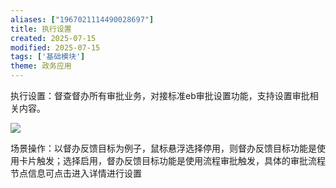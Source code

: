```yaml
---
aliases: ["1967021114490028697"]
title: 执行设置
created: 2025-07-15
modified: 2025-07-15
tags: ['基础模块']
theme: 政务应用
---
```


执行设置：督查督办所有审批业务，对接标准eb审批设置功能，支持设置审批相关内容。

![](https://myhelpdoc.oss-cn-heyuan.aliyuncs.com/mdimages/b6e812b2e067ed8b3d2c1d3f75d65cb6.jpg)

场景操作：以督办反馈目标为例子，鼠标悬浮选择停用，则督办反馈目标功能是使用卡片触发；选择启用，督办反馈目标功能是使用流程审批触发，具体的审批流程节点信息可点击进入详情进行设置

